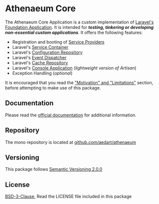 # Athenaeum Core

The Athenaeum Core Application is a custom implementation of [Laravel's Foundation Application](https://github.com/laravel/framework/blob/6.x/src/Illuminate/Contracts/Foundation/Application.php).
It is intended for _**testing, tinkering or developing non-essential custom applications**_.
It offers the following features:

- Registration and booting of [Service Providers](https://laravel.com/docs/6.x/providers)
- Laravel's [Service Container](https://laravel.com/docs/6.x/container)
- Laravel's [Configuration Repository](https://laravel.com/docs/6.x/configuration)
- Laravel's [Event Dispatcher](https://laravel.com/docs/6.x/events)
- Laravel's [Cache Repository](https://laravel.com/docs/6.x/cache)
- Laravel's [Console Application](https://laravel.com/docs/6.x/artisan) (_lightweight version of Artisan_)
- Exception Handling (_optional_)

It is encouraged that you read the ["Motivation" and "Limitations"](https://aedart.github.io/athenaeum/current/core/) section, before attempting to make use of this package.

## Documentation

Please read the [official documentation](https://aedart.github.io/athenaeum/) for additional information.

## Repository

The mono repository is located at [github.com/aedart/athenaeum](https://github.com/aedart/athenaeum)

## Versioning

This package follows [Semantic Versioning 2.0.0](http://semver.org/)

## License

[BSD-3-Clause](http://spdx.org/licenses/BSD-3-Clause), Read the LICENSE file included in this package
